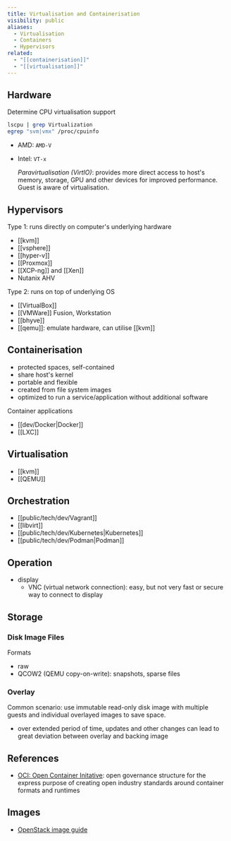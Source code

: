```yaml
---
title: Virtualisation and Containerisation
visibility: public
aliases:
  - Virtualisation
  - Containers
  - Hypervisors
related:
  - "[[containerisation]]"
  - "[[virtualisation]]"
---
```

## Hardware

Determine CPU virtualisation support

```bash
lscpu | grep Virtualization
egrep "svm|vmx" /proc/cpuinfo
```

- AMD: `AMD-V`
- Intel: `VT-x`

    *Paravirtualisation (VirtIO)*: provides more direct access to host's memory, storage, GPU and other devices for improved performance. Guest is aware of virtualisation.


## Hypervisors

Type 1: runs directly on computer's underlying hardware

- [[kvm]]
- [[vsphere]]
- [[hyper-v]]
- [[Proxmox]]
- [[XCP-ng]] and [[Xen]]
- Nutanix AHV

Type 2: runs on top of underlying OS

- [[VirtualBox]]
- [[VMWare]] Fusion, Workstation
- [[bhyve]]
- [[qemu]]: emulate hardware, can utilise [[kvm]]


## Containerisation

- protected spaces, self-contained
- share host's kernel
- portable and flexible
- created from file system images
- optimized to run a service/application without additional software

Container applications

- [[dev/Docker|Docker]]
- [[LXC]]


## Virtualisation

- [[kvm]]
- [[QEMU]]


## Orchestration

- [[public/tech/dev/Vagrant]]
- [[libvirt]]
- [[public/tech/dev/Kubernetes|Kubernetes]]
- [[public/tech/dev/Podman|Podman]]


## Operation

- display
    - VNC (virtual network connection): easy, but not very fast or secure way to connect to display


## Storage

### Disk Image Files

Formats

- raw
- QCOW2 (QEMU copy-on-write): snapshots, sparse files


### Overlay

Common scenario: use immutable read-only disk image with multiple guests and individual overlayed images to save space.

- over extended period of time, updates and other changes can lead to great deviation between overlay and backing image

## References

- [OCI: Open Container Initative](https://opencontainers.org/): open governance structure for the express purpose of creating open industry standards around container formats and runtimes


## Images

- [OpenStack image guide](https://docs.openstack.org/image-guide/obtain-images.html)
